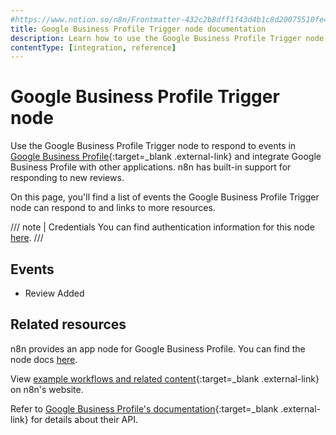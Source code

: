 ```yaml
---
#https://www.notion.so/n8n/Frontmatter-432c2b8dff1f43d4b1c8d20075510fe4
title: Google Business Profile Trigger node documentation
description: Learn how to use the Google Business Profile Trigger node in n8n. Follow technical documentation to integrate Google Business Profile Trigger node into your workflows.
contentType: [integration, reference]
---
```


# Google Business Profile Trigger node

Use the Google Business Profile Trigger node to respond to events in [Google Business Profile](https://www.google.com/business/){:target=_blank .external-link} and integrate Google Business Profile with other applications. n8n has built-in support for responding to new reviews.

On this page, you'll find a list of events the Google Business Profile Trigger node can respond to and links to more resources.

///  note  | Credentials
You can find authentication information for this node [here](/integrations/builtin/credentials/google/).
///

## Events

* Review Added

## Related resources

n8n provides an app node for Google Business Profile. You can find the node docs [here](/integrations/builtin/app-nodes/n8n-nodes-base.googlebusinessprofile/).

<!-- add a link to the node page on n8n's website. For example: https://n8n.io/integrations/356-gmail/ -->
View [example workflows and related content](https://n8n.io/integrations/google-business-profile-trigger/){:target=_blank .external-link} on n8n's website.

Refer to [Google Business Profile's documentation](https://developers.google.com/my-business/reference/rest){:target=_blank .external-link} for details about their API.
